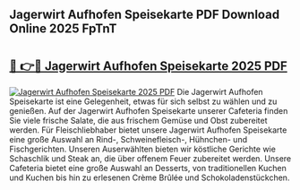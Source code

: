 ## Jagerwirt Aufhofen Speisekarte PDF Download Online 2025 FpTnT

# <h2><a href="http://gcdkcci.nevu.top/?p=Jagerwirt+Aufhofen+Speisekarte">🔗 👉🔴 Jagerwirt Aufhofen Speisekarte 2025 PDF</a></h2>

[![Jagerwirt Aufhofen Speisekarte 2025 PDF](https://i.imgur.com/dBaPXMq.png)](http://gcdkcci.nevu.top/?p=Jagerwirt+Aufhofen+Speisekarte)
Die Jagerwirt Aufhofen Speisekarte ist eine Gelegenheit, etwas für sich selbst zu wählen und zu genießen. Auf der Jagerwirt Aufhofen Speisekarte unserer Cafeteria finden Sie viele frische Salate, die aus frischem Gemüse und Obst zubereitet werden. Für Fleischliebhaber bietet unsere Jagerwirt Aufhofen Speisekarte eine große Auswahl an Rind-, Schweinefleisch-, Hühnchen- und Fischgerichten. Unseren Auserwählten bieten wir köstliche Gerichte wie Schaschlik und Steak an, die über offenem Feuer zubereitet werden. Unsere Cafeteria bietet eine große Auswahl an Desserts, von traditionellen Kuchen und Kuchen bis hin zu erlesenen Crème Brûlée und Schokoladenstückchen.
